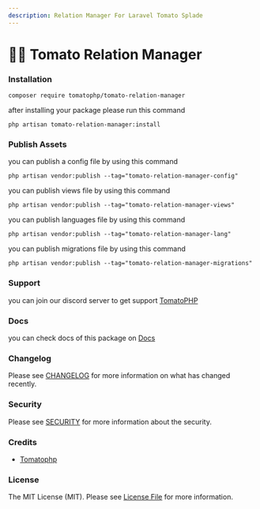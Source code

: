 ```yaml
---
description: Relation Manager For Laravel Tomato Splade
---
```


# 👨🍳 Tomato Relation Manager

### Installation

```
composer require tomatophp/tomato-relation-manager
```

after installing your package please run this command

```
php artisan tomato-relation-manager:install
```

### Publish Assets

you can publish a config file by using this command

```
php artisan vendor:publish --tag="tomato-relation-manager-config"
```

you can publish views file by using this command

```
php artisan vendor:publish --tag="tomato-relation-manager-views"
```

you can publish languages file by using this command

```
php artisan vendor:publish --tag="tomato-relation-manager-lang"
```

you can publish migrations file by using this command

```
php artisan vendor:publish --tag="tomato-relation-manager-migrations"
```

### Support

you can join our discord server to get support [TomatoPHP](https://discord.gg/Xqmt35Uh)

### Docs

you can check docs of this package on [Docs](https://docs.tomatophp.com/plugins/laravel-package-generator)

### Changelog

Please see [CHANGELOG](https://github.com/tomatophp/tomato-relation-manager/blob/master/CHANGELOG.md) for more information on what has changed recently.

### Security

Please see [SECURITY](https://github.com/tomatophp/tomato-relation-manager/blob/master/SECURITY.md) for more information about the security.

### Credits

* [Tomatophp](mailto:khaled.abodaif@yahoo.com)

### License

The MIT License (MIT). Please see [License File](https://github.com/tomatophp/tomato-relation-manager/blob/master/LICENSE.md) for more information.
